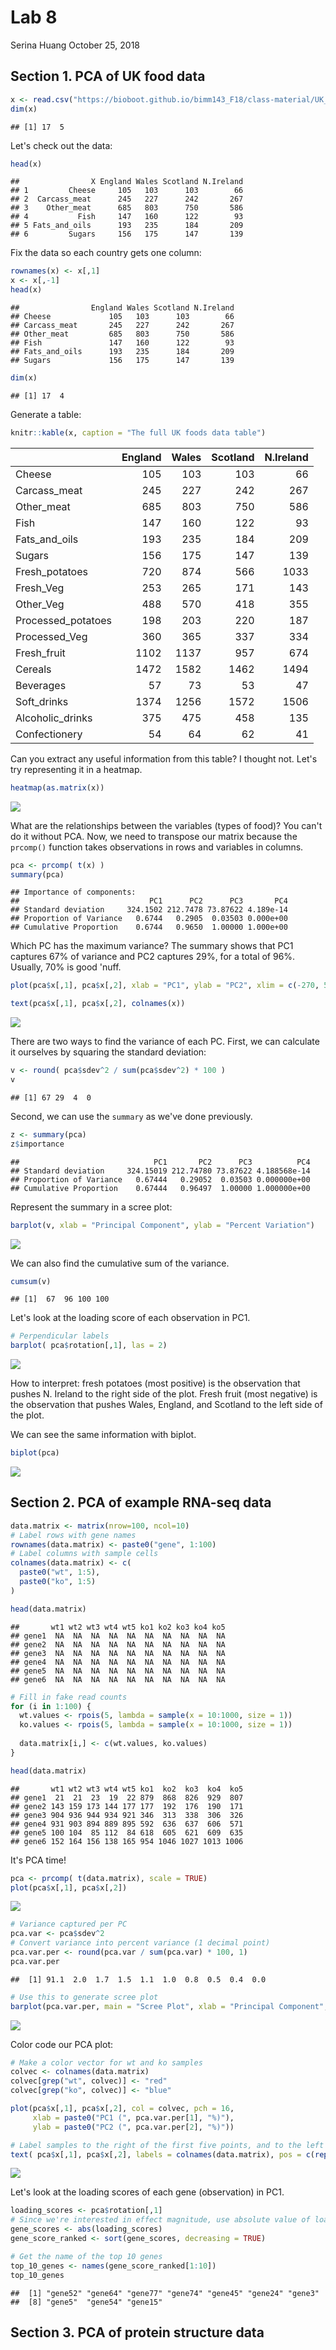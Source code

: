 Lab 8
================
Serina Huang
October 25, 2018

Section 1. PCA of UK food data
------------------------------

``` r
x <- read.csv("https://bioboot.github.io/bimm143_F18/class-material/UK_foods.csv")
dim(x)
```

    ## [1] 17  5

Let's check out the data:

``` r
head(x)
```

    ##                X England Wales Scotland N.Ireland
    ## 1         Cheese     105   103      103        66
    ## 2  Carcass_meat      245   227      242       267
    ## 3    Other_meat      685   803      750       586
    ## 4           Fish     147   160      122        93
    ## 5 Fats_and_oils      193   235      184       209
    ## 6         Sugars     156   175      147       139

Fix the data so each country gets one column:

``` r
rownames(x) <- x[,1]
x <- x[,-1]
head(x)
```

    ##                England Wales Scotland N.Ireland
    ## Cheese             105   103      103        66
    ## Carcass_meat       245   227      242       267
    ## Other_meat         685   803      750       586
    ## Fish               147   160      122        93
    ## Fats_and_oils      193   235      184       209
    ## Sugars             156   175      147       139

``` r
dim(x)
```

    ## [1] 17  4

Generate a table:

``` r
knitr::kable(x, caption = "The full UK foods data table")
```

|                     |  England|  Wales|  Scotland|  N.Ireland|
|---------------------|--------:|------:|---------:|----------:|
| Cheese              |      105|    103|       103|         66|
| Carcass\_meat       |      245|    227|       242|        267|
| Other\_meat         |      685|    803|       750|        586|
| Fish                |      147|    160|       122|         93|
| Fats\_and\_oils     |      193|    235|       184|        209|
| Sugars              |      156|    175|       147|        139|
| Fresh\_potatoes     |      720|    874|       566|       1033|
| Fresh\_Veg          |      253|    265|       171|        143|
| Other\_Veg          |      488|    570|       418|        355|
| Processed\_potatoes |      198|    203|       220|        187|
| Processed\_Veg      |      360|    365|       337|        334|
| Fresh\_fruit        |     1102|   1137|       957|        674|
| Cereals             |     1472|   1582|      1462|       1494|
| Beverages           |       57|     73|        53|         47|
| Soft\_drinks        |     1374|   1256|      1572|       1506|
| Alcoholic\_drinks   |      375|    475|       458|        135|
| Confectionery       |       54|     64|        62|         41|

Can you extract any useful information from this table? I thought not. Let's try representing it in a heatmap.

``` r
heatmap(as.matrix(x))
```

![](lab08_files/figure-markdown_github/unnamed-chunk-5-1.png)

What are the relationships between the variables (types of food)? You can't do it without PCA. Now, we need to transpose our matrix because the `prcomp()` function takes observations in rows and variables in columns.

``` r
pca <- prcomp( t(x) )
summary(pca)
```

    ## Importance of components:
    ##                             PC1      PC2      PC3       PC4
    ## Standard deviation     324.1502 212.7478 73.87622 4.189e-14
    ## Proportion of Variance   0.6744   0.2905  0.03503 0.000e+00
    ## Cumulative Proportion    0.6744   0.9650  1.00000 1.000e+00

Which PC has the maximum variance? The summary shows that PC1 captures 67% of variance and PC2 captures 29%, for a total of 96%. Usually, 70% is good 'nuff.

``` r
plot(pca$x[,1], pca$x[,2], xlab = "PC1", ylab = "PC2", xlim = c(-270, 500))

text(pca$x[,1], pca$x[,2], colnames(x))
```

![](lab08_files/figure-markdown_github/unnamed-chunk-7-1.png)

There are two ways to find the variance of each PC. First, we can calculate it ourselves by squaring the standard deviation:

``` r
v <- round( pca$sdev^2 / sum(pca$sdev^2) * 100 )
v
```

    ## [1] 67 29  4  0

Second, we can use the `summary` as we've done previously.

``` r
z <- summary(pca)
z$importance
```

    ##                              PC1       PC2      PC3          PC4
    ## Standard deviation     324.15019 212.74780 73.87622 4.188568e-14
    ## Proportion of Variance   0.67444   0.29052  0.03503 0.000000e+00
    ## Cumulative Proportion    0.67444   0.96497  1.00000 1.000000e+00

Represent the summary in a scree plot:

``` r
barplot(v, xlab = "Principal Component", ylab = "Percent Variation")
```

![](lab08_files/figure-markdown_github/unnamed-chunk-10-1.png)

We can also find the cumulative sum of the variance.

``` r
cumsum(v)
```

    ## [1]  67  96 100 100

Let's look at the loading score of each observation in PC1.

``` r
# Perpendicular labels
barplot( pca$rotation[,1], las = 2)
```

![](lab08_files/figure-markdown_github/unnamed-chunk-12-1.png)

How to interpret: fresh potatoes (most positive) is the observation that pushes N. Ireland to the right side of the plot. Fresh fruit (most negative) is the observation that pushes Wales, England, and Scotland to the left side of the plot.

We can see the same information with biplot.

``` r
biplot(pca)
```

![](lab08_files/figure-markdown_github/unnamed-chunk-13-1.png)

Section 2. PCA of example RNA-seq data
--------------------------------------

``` r
data.matrix <- matrix(nrow=100, ncol=10)
# Label rows with gene names
rownames(data.matrix) <- paste0("gene", 1:100)
# Label columns with sample cells
colnames(data.matrix) <- c(
  paste0("wt", 1:5),
  paste0("ko", 1:5)
)

head(data.matrix)
```

    ##       wt1 wt2 wt3 wt4 wt5 ko1 ko2 ko3 ko4 ko5
    ## gene1  NA  NA  NA  NA  NA  NA  NA  NA  NA  NA
    ## gene2  NA  NA  NA  NA  NA  NA  NA  NA  NA  NA
    ## gene3  NA  NA  NA  NA  NA  NA  NA  NA  NA  NA
    ## gene4  NA  NA  NA  NA  NA  NA  NA  NA  NA  NA
    ## gene5  NA  NA  NA  NA  NA  NA  NA  NA  NA  NA
    ## gene6  NA  NA  NA  NA  NA  NA  NA  NA  NA  NA

``` r
# Fill in fake read counts
for (i in 1:100) {
  wt.values <- rpois(5, lambda = sample(x = 10:1000, size = 1))
  ko.values <- rpois(5, lambda = sample(x = 10:1000, size = 1))
  
  data.matrix[i,] <- c(wt.values, ko.values)
}

head(data.matrix)
```

    ##       wt1 wt2 wt3 wt4 wt5 ko1  ko2  ko3  ko4  ko5
    ## gene1  21  21  23  19  22 879  868  826  929  807
    ## gene2 143 159 173 144 177 177  192  176  190  171
    ## gene3 904 936 944 934 921 346  313  338  306  326
    ## gene4 931 903 894 889 895 592  636  637  606  571
    ## gene5 100 104  85 112  84 618  605  621  609  635
    ## gene6 152 164 156 138 165 954 1046 1027 1013 1006

It's PCA time!

``` r
pca <- prcomp( t(data.matrix), scale = TRUE)
plot(pca$x[,1], pca$x[,2])
```

![](lab08_files/figure-markdown_github/unnamed-chunk-15-1.png)

``` r
# Variance captured per PC
pca.var <- pca$sdev^2
# Convert variance into percent variance (1 decimal point)
pca.var.per <- round(pca.var / sum(pca.var) * 100, 1)
pca.var.per
```

    ##  [1] 91.1  2.0  1.7  1.5  1.1  1.0  0.8  0.5  0.4  0.0

``` r
# Use this to generate scree plot
barplot(pca.var.per, main = "Scree Plot", xlab = "Principal Component", ylab = "Percent Variation")
```

![](lab08_files/figure-markdown_github/unnamed-chunk-15-2.png)

Color code our PCA plot:

``` r
# Make a color vector for wt and ko samples
colvec <- colnames(data.matrix)
colvec[grep("wt", colvec)] <- "red"
colvec[grep("ko", colvec)] <- "blue"

plot(pca$x[,1], pca$x[,2], col = colvec, pch = 16,
     xlab = paste0("PC1 (", pca.var.per[1], "%)"),
     ylab = paste0("PC2 (", pca.var.per[2], "%)"))

# Label samples to the right of the first five points, and to the left of the last five points
text( pca$x[,1], pca$x[,2], labels = colnames(data.matrix), pos = c(rep(4,5), rep(2,5)) )
```

![](lab08_files/figure-markdown_github/unnamed-chunk-16-1.png)

Let's look at the loading scores of each gene (observation) in PC1.

``` r
loading_scores <- pca$rotation[,1]
# Since we're interested in effect magnitude, use absolute value of loading scores. Then rank them.
gene_scores <- abs(loading_scores)
gene_score_ranked <- sort(gene_scores, decreasing = TRUE)

# Get the name of the top 10 genes
top_10_genes <- names(gene_score_ranked[1:10])
top_10_genes
```

    ##  [1] "gene52" "gene64" "gene77" "gene74" "gene45" "gene24" "gene3" 
    ##  [8] "gene5"  "gene54" "gene15"

Section 3. PCA of protein structure data
----------------------------------------

